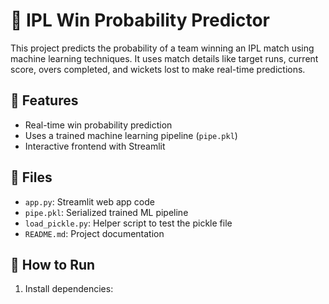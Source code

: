 # 🏏 IPL Win Probability Predictor

This project predicts the probability of a team winning an IPL match using machine learning techniques. It uses match details like target runs, current score, overs completed, and wickets lost to make real-time predictions.

## 🔧 Features
- Real-time win probability prediction
- Uses a trained machine learning pipeline (`pipe.pkl`)
- Interactive frontend with Streamlit

## 📁 Files
- `app.py`: Streamlit web app code
- `pipe.pkl`: Serialized trained ML pipeline
- `load_pickle.py`: Helper script to test the pickle file
- `README.md`: Project documentation

## 🚀 How to Run
1. Install dependencies:
